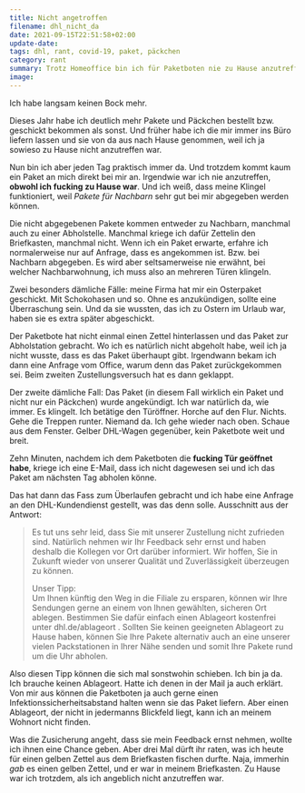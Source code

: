 ```yaml
---
title: Nicht angetroffen
filename: dhl_nicht_da
date: 2021-09-15T22:51:58+02:00
update-date:
tags: dhl, rant, covid-19, paket, päckchen
category: rant
summary: Trotz Homeoffice bin ich für Paketboten nie zu Hause anzutreffen. Selbst wenn ich ihnen die Tür öffne.
image:
---
```


Ich habe langsam keinen Bock mehr.

Dieses Jahr habe ich deutlich mehr Pakete und Päckchen bestellt bzw. geschickt bekommen als sonst. Und früher habe ich die mir immer ins Büro liefern lassen und sie von da aus nach Hause genommen, weil ich ja sowieso zu Hause nicht anzutreffen war.

Nun bin ich aber jeden Tag praktisch immer da. Und trotzdem kommt kaum ein Paket an mich direkt bei mir an. Irgendwie war ich nie anzutreffen, **obwohl ich fucking zu Hause war**. Und ich weiß, dass meine Klingel funktioniert, weil *Pakete für Nachbarn* sehr gut bei mir abgegeben werden können.

Die nicht abgegebenen Pakete kommen entweder zu Nachbarn, manchmal auch zu einer Abholstelle. Manchmal kriege ich dafür Zettelin den Briefkasten, manchmal nicht. Wenn ich ein Paket erwarte, erfahre ich normalerweise nur auf Anfrage, dass es angekommen ist. Bzw. bei Nachbarn abgegeben. Es wird aber seltsamerweise nie erwähnt, bei welcher Nachbarwohnung, ich muss also an mehreren Türen klingeln.

Zwei besonders dämliche Fälle: meine Firma hat mir ein Osterpaket geschickt. Mit Schokohasen und so. Ohne es anzukündigen, sollte eine Überraschung sein. Und da sie wussten, das ich zu Ostern im Urlaub war, haben sie es extra später abgeschickt.

Der Paketbote hat nicht einmal einen Zettel hinterlassen und das Paket zur Abholstation gebracht. Wo ich es natürlich nicht abgeholt habe, weil ich ja nicht wusste, dass es das Paket überhaupt gibt. Irgendwann bekam ich dann eine Anfrage vom Office, warum denn das Paket zurückgekommen sei. Beim zweiten Zustellungsversuch hat es dann geklappt.

Der zweite dämliche Fall: Das Paket (in diesem Fall wirklich ein Paket und nicht nur ein Päckchen) wurde angekündigt. Ich war natürlich da, wie immer. Es klingelt. Ich betätige den Türöffner. Horche auf den Flur. Nichts. Gehe die Treppen runter. Niemand da. Ich gehe wieder nach oben. Schaue aus dem Fenster. Gelber DHL-Wagen gegenüber, kein Paketbote weit und breit.

Zehn Minuten, nachdem ich dem Paketboten die **fucking Tür geöffnet habe**, kriege ich eine E-Mail, dass ich nicht dagewesen sei und ich das Paket am nächsten Tag abholen könne.

Das hat dann das Fass zum Überlaufen gebracht und ich habe eine Anfrage an den DHL-Kundendienst gestellt, was das denn solle. Ausschnitt aus der Antwort:

> Es tut uns sehr leid, dass Sie mit unserer Zustellung nicht zufrieden sind. Natürlich nehmen wir Ihr Feedback sehr ernst und haben deshalb die Kollegen vor Ort darüber informiert. Wir hoffen, Sie in Zukunft wieder von unserer Qualität und Zuverlässigkeit überzeugen zu können.
>
> Unser Tipp:  
> Um Ihnen künftig den Weg in die Filiale zu ersparen, können wir Ihre Sendungen gerne an einem von Ihnen gewählten, sicheren Ort ablegen. Bestimmen Sie dafür einfach einen Ablageort kostenfrei unter  dhl.de/ablageort . Sollten Sie keinen geeigneten Ablageort zu Hause haben, können Sie Ihre Pakete alternativ auch an eine unserer vielen Packstationen in Ihrer Nähe senden und somit Ihre Pakete rund um die Uhr abholen.

Also diesen Tipp können die sich mal sonstwohin schieben. Ich bin ja da. Ich brauche keinen Ablageort. Hatte ich denen in der Mail ja auch erklärt. Von mir aus können die Paketboten ja auch gerne einen Infektionssicherheitsabstand halten wenn sie das Paket liefern. Aber einen Ablageort, der nicht in jedermanns Blickfeld liegt, kann ich an meinem Wohnort nicht finden.

Was die Zusicherung angeht, dass sie mein Feedback ernst nehmen, wollte ich ihnen eine Chance geben. Aber drei Mal dürft ihr raten, was ich heute für einen gelben Zettel aus dem Briefkasten fischen durfte. Naja, immerhin _gab_ es einen gelben Zettel, und er war in meinem Briefkasten. Zu Hause war ich trotzdem, als ich angeblich nicht anzutreffen war.
